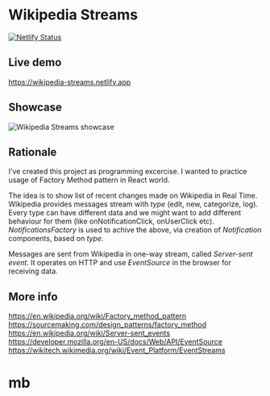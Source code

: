 # Wikipedia Streams

[![Netlify Status](https://api.netlify.com/api/v1/badges/e554302f-c035-48d3-a595-4daae4915491/deploy-status)](https://app.netlify.com/sites/wikipedia-streams/deploys)

## Live demo

https://wikipedia-streams.netlify.app

## Showcase

![Wikipedia Streams showcase](showcase.gif)

## Rationale

I've created this project as programming excercise. I wanted to practice usage of Factory Method pattern in React world.

The idea is to show list of recent changes made on Wikipedia in Real Time. Wikipedia provides messages stream with _type_ (edit, new, categorize, log). Every type can have different data and we might want to add different behaviour for them (like onNotificationClick, onUserClick etc). _NotificationsFactory_ is used to achive the above, via creation of _Notification_ components, based on _type_.

Messages are sent from Wikipedia in one-way stream, called _Server-sent event_. It operates on HTTP and use _EventSource_ in the browser for receiving data.

## More info

https://en.wikipedia.org/wiki/Factory_method_pattern  
https://sourcemaking.com/design_patterns/factory_method  
https://en.wikipedia.org/wiki/Server-sent_events  
https://developer.mozilla.org/en-US/docs/Web/API/EventSource  
https://wikitech.wikimedia.org/wiki/Event_Platform/EventStreams
# mb
